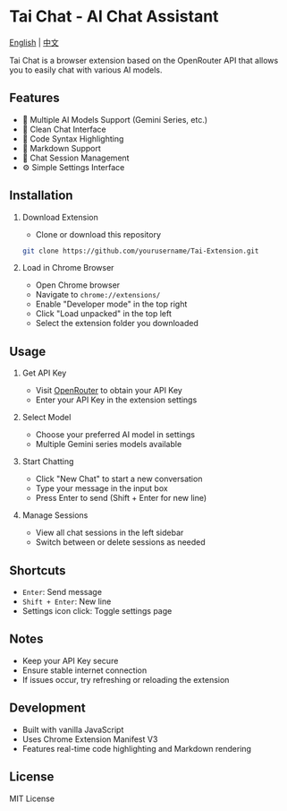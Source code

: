 # Tai Chat - AI Chat Assistant

[English](README.md) | [中文](docs/README_zh.md)

Tai Chat is a browser extension based on the OpenRouter API that allows you to easily chat with various AI models.

## Features

- 🤖 Multiple AI Models Support (Gemini Series, etc.)
- 💬 Clean Chat Interface
- 🎨 Code Syntax Highlighting
- 📝 Markdown Support
- 🔄 Chat Session Management
- ⚙️ Simple Settings Interface

## Installation

1. Download Extension
   - Clone or download this repository
   ```bash
   git clone https://github.com/yourusername/Tai-Extension.git
   ```

2. Load in Chrome Browser
   - Open Chrome browser
   - Navigate to `chrome://extensions/`
   - Enable "Developer mode" in the top right
   - Click "Load unpacked" in the top left
   - Select the extension folder you downloaded

## Usage

1. Get API Key
   - Visit [OpenRouter](https://openrouter.ai/keys) to obtain your API Key
   - Enter your API Key in the extension settings

2. Select Model
   - Choose your preferred AI model in settings
   - Multiple Gemini series models available

3. Start Chatting
   - Click "New Chat" to start a new conversation
   - Type your message in the input box
   - Press Enter to send (Shift + Enter for new line)

4. Manage Sessions
   - View all chat sessions in the left sidebar
   - Switch between or delete sessions as needed

## Shortcuts

- `Enter`: Send message
- `Shift + Enter`: New line
- Settings icon click: Toggle settings page

## Notes

- Keep your API Key secure
- Ensure stable internet connection
- If issues occur, try refreshing or reloading the extension

## Development

- Built with vanilla JavaScript
- Uses Chrome Extension Manifest V3
- Features real-time code highlighting and Markdown rendering

## License

MIT License